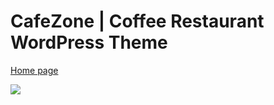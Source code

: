 # CafeZone | Coffee Restaurant WordPress Theme

[Home page](https://buivanhuy001.github.io/CafeZone-Theme/xhtml)

<img src="./cafezone.jpg">
